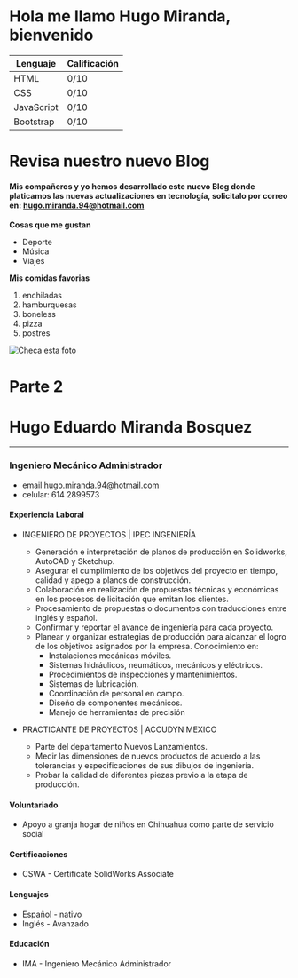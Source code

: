 # Hola me llamo Hugo Miranda, bienvenido

|  Lenguaje  |Calificación|
|------------|------------|
|  HTML      |    0/10    |
|    CSS     |    0/10    |
| JavaScript |    0/10    |
| Bootstrap  |    0/10    |
# Revisa nuestro nuevo Blog
#### Mis compañeros y yo hemos desarrollado este nuevo Blog donde platicamos las nuevas actualizaciones en tecnología, solicitalo por correo en: <hugo.miranda.94@hotmail.com>
**Cosas que me gustan**
* Deporte
* Música
* Viajes

**Mis comidas favorias**
1. enchiladas
2. hamburquesas
3. boneless
4. pizza
5. postres

![Checa esta foto](https://media.giphy.com/media/hFmIU5GQF18Aw/giphy.gif?cid=82a1493b40k4140ei8oba9qca7oy7zr73weerk2o8wrq3viz&ep=v1_gifs_trending&rid=giphy.gif&ct=g)

# Parte 2
# Hugo Eduardo Miranda Bosquez
------------------------------------------------
### Ingeniero Mecánico Administrador
* email hugo.miranda.94@hotmail.com
* celular: 614 2899573
#### Experiencia Laboral
* INGENIERO DE PROYECTOS | IPEC INGENIERÍA 
    * Generación e interpretación de planos de producción en Solidworks, AutoCAD y Sketchup.
    * Asegurar el cumplimiento de los objetivos del proyecto en tiempo, calidad y apego a planos de construcción.
    * Colaboración en realización de propuestas técnicas y económicas en los procesos de licitación que emitan los clientes.
    * Procesamiento de propuestas o documentos con traducciones entre inglés y español.
    * Confirmar y reportar el avance de ingeniería para cada proyecto.
    * Planear y organizar estrategias de producción para alcanzar el logro de los objetivos asignados por la empresa.
    Conocimiento en:
        - Instalaciones mecánicas móviles.
        * Sistemas hidráulicos, neumáticos, mecánicos y eléctricos.
        * Procedimientos de inspecciones y mantenimientos.
        * Sistemas de lubricación.
        * Coordinación de personal en campo.
        * Diseño de componentes mecánicos.
        * Manejo de herramientas de precisión

* PRACTICANTE DE PROYECTOS | ACCUDYN MEXICO
    * Parte del departamento Nuevos Lanzamientos.
    * Medir las dimensiones de nuevos productos de acuerdo a las tolerancias y especificaciones de sus dibujos de ingeniería.
    * Probar la calidad de diferentes piezas previo a la etapa de producción.

#### Voluntariado
* Apoyo a granja hogar de niños en Chihuahua como parte de servicio social

#### Certificaciones 

* CSWA - Certificate SolidWorks Associate

#### Lenguajes
* Español - nativo
* Inglés - Avanzado

#### Educación
* IMA - Ingeniero Mecánico Administrador







